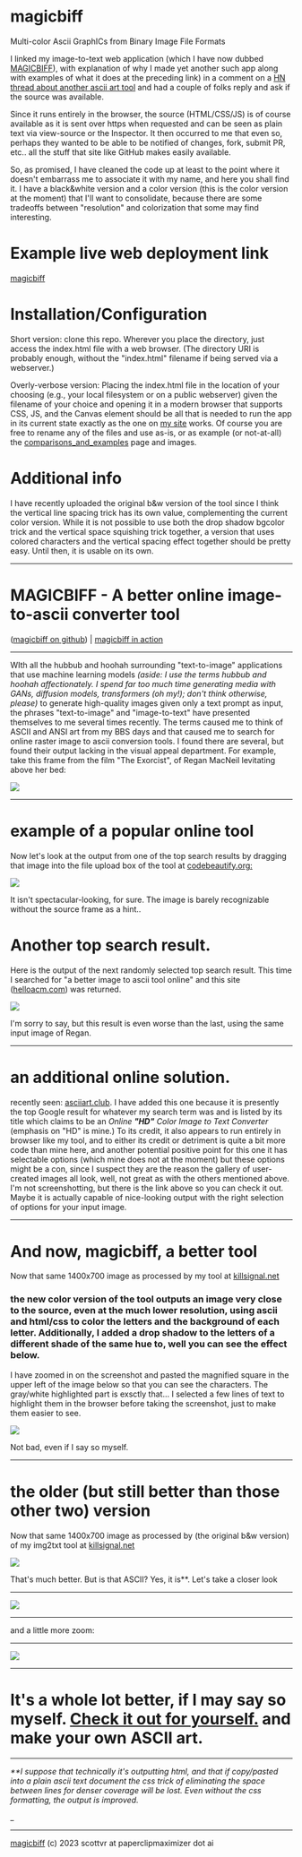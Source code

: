 # magicbiff
Multi-color Ascii GraphICs from Binary Image File Formats

I linked my image-to-text web application (which I have now dubbed [MAGICBIFF](https://www.killsignal.net/img2txt/ascii-art.html)), with explanation of why I made yet another such app along with examples of what it does at the preceding link) in a comment on a [HN thread about another ascii art tool](https://news.ycombinator.com/item?id=38329736) and had a couple of folks reply and ask if the source was available.

Since it runs entirely in the browser, the source (HTML/CSS/JS) is of course available as it is sent over https when requested and can be seen as plain text via view-source or the Inspector.   It then occurred to me that even so, perhaps they wanted to be able to be notified of changes, fork, submit PR, etc.. all the stuff that  site like GitHub makes easily available. 

So, as promised, I have cleaned the code up at least to the point where it doesn't embarrass me to associate it with my name, and here you shall find it. I have a black&white version and a color version (this is the color version at the moment) that I'll want to consolidate, because there are some tradeoffs between "resolution" and colorization that some may find interesting. 

# Example live web deployment link 
[magicbiff](https://www.killsignal.net/magicbiff)

# Installation/Configuration
Short version: clone this repo. Wherever you place the directory, just access the index.html file with a web browser. (The directory URI is probably enough, without the "index.html" filename if being served via a webserver.)

Overly-verbose version: Placing the index.html file in the location of your choosing (e.g., your local filesystem or on a public webserver) given the filename of your choice and opening it in a modern browser that supports CSS, JS, and the Canvas element should be all that is needed to run the app in its current state exactly as the one on [my site](https://www.killsignal.net/magicbiff) works. Of course you are free to rename any of the files and use as-is, or as example (or not-at-all) the [comparisons_and_examples](https://www.killsignal.net/magicbiff/comparisons_and_examples.html) page and images.    

# Additional info
I have recently uploaded the original b&w version of the tool since I think the vertical line spacing trick has its own value, complementing the current color version. While it is not possible to use both the drop shadow bgcolor trick and the vertical space squishing trick together, a version that uses colored characters and the vertical spacing effect together should be pretty easy. Until then, it is usable on its own.  
________

MAGICBIFF - A better online image-to-ascii converter tool
=========================================================

([magicbiff on github](/https://github.com/scottvr/magicbiff)) | [magicbiff in action](https://www.killsignal.net/magicbiff)  

* * *

  
  

WIth all the hubbub and hoohah surrounding "text-to-image" applications that use machine learning models _(aside: I use the terms hubbub and hoohah affectionately. I spend far too much time generating media with GANs, diffusion models, transformers (oh my!); don't think otherwise, please)_ to generate high-quality images given only a text prompt as input, the phrases "text-to-image" and "image-to-text" have presented themselves to me several times recently. The terms caused me to think of ASCII and ANSI art from my BBS days and that caused me to search for online raster image to ascii conversion tools. I found there are several, but found their output lacking in the visual appeal department. For example, take this frame from the film "The Exorcist", of Regan MacNeil levitating above her bed:  

![](./comparisons_and_examples/regan-1.jpg)

  

* * *

  

  

example of a popular online tool
================================

Now let's look at the output from one of the top search results by dragging that image into the file upload box of the tool at [codebeautify.org:](codebeautify.org)  

![](./comparisons_and_examples/regan-2.jpg)

It isn't spectacular-looking, for sure. The image is barely recognizable without the source frame as a hint..

  

Another top search result.
==========================

Here is the output of the next randomly selected top search result. This time I searched for "a better image to ascii tool online" and this site ([helloacm.com](helloacm.com)) was returned.  

![](./comparisons_and_examples/helloacm-image-to-ascii.png)

I'm sorry to say, but this result is even worse than the last, using the same input image of Regan.

  

* * *

  

  

an additional online solution.
==============================

  
recently seen: [asciiart.club](https://asciiart.club/). I have added this one because it is presently the top Google result for whatever my search term was and is listed by its title which claims to be an _Online **"HD"** Color Image to Text Converter_ (emphasis on "HD" is mine.) To its credit, it also appears to run entirely in browser like my tool, and to either its credit or detriment is quite a bit more code than mine here, and another potential positive point for this one it has selectable options (which mine does not at the moment) but these options might be a con, since I suspect they are the reason the gallery of user-created images all look, well, not great as with the others mentioned above. I'm not screenshotting, but there is the link above so you can check it out. Maybe it is actually capable of nice-looking output with the right selection of options for your input image.

  

* * *

  

And now, magicbiff, a better tool
=================================

Now that same 1400x700 image as processed by my tool at [killsignal.net](="/img2txt")  


### the new color version of the tool outputs an image very close to the source, even at the much lower resolution, using ascii and html/css to color the letters and the background of each letter. Additionally, I added a drop shadow to the letters of a different shade of the same hue to, well you can see the effect below.

I have zoomed in on the screenshot and pasted the magnified square in the upper left of the image below so that you can see the characters. The gray/white highlighted part is exsctly that... I selected a few lines of text to highlight them in the browser before taking the screenshot, just to make them easier to see.

![](./comparisons_and_examples/regan-colorasciihtml.png)  

Not bad, even if I say so myself.

* * *

the older (but still better than those other two) version
=========================================================

Now that same 1400x700 image as processed by (the original b&w version) of my img2txt tool at [killsignal.net](="/img2txt")  

![](./comparisons_and_examples/regan-3.jpg)

That's much better. But is that ASCII? Yes, it is\*\*. Let's take a closer look  

_________

![](./comparisons_and_examples/regan-4.jpg)

  

* * *

and a little more zoom:  

_______

![](./comparisons_and_examples/regan-5.jpg)  

  

* * *

It's a whole lot better, if I may say so myself. [Check it out for yourself.](/img2txt) and make your own ASCII art.
====================================================================================================================

  

* * *

_\*\*I suppose that technically it's outputting html, and that if copy/pasted into a plain ascii text document the css trick of eliminating the space between lines for denser coverage will be lost. Even without the css formatting, the output is improved._

_  

* * *
 

[magicbiff](https://github.com/scottvr/magicbiff/) (c) 2023 scottvr at paperclipmaximizer dot ai
